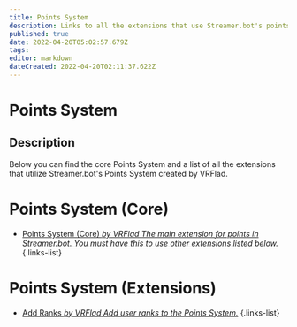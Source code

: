 ```yaml
---
title: Points System
description: Links to all the extensions that use Streamer.bot's points system.
published: true
date: 2022-04-20T05:02:57.679Z
tags: 
editor: markdown
dateCreated: 2022-04-20T02:11:37.622Z
---
```


# Points System

## Description
Below you can find the core Points System and a list of all the extensions that utilize Streamer.bot's Points System created by VRFlad.

# Points System (Core)

* [Points System (Core) *by VRFlad* *The main extension for points in Streamer.bot.  You must have this to use other extensions listed below.*](/extensions/points-system/points-system-core)
{.links-list}

# Points System (Extensions)

* [Add Ranks *by VRFlad* *Add user ranks to the Points System.*](/extensions/points-system/points-system-add-ranks)
{.links-list}